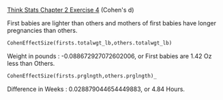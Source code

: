 [Think Stats Chapter 2 Exercise 4](http://greenteapress.com/thinkstats2/html/thinkstats2003.html#toc24) (Cohen's d)


  First babies are lighter than others and mothers of first babies have longer pregnancies than others.
```python
CohenEffectSize(firsts.totalwgt_lb,others.totalwgt_lb)

```
Weight in pounds : -0.088672927072602006, or First babies are 1.42 Oz less than Others.

```python
CohenEffectSize(firsts.prglngth,others.prglngth)_
```
Difference in Weeks : 0.028879044654449883, or 4.84 Hours.
